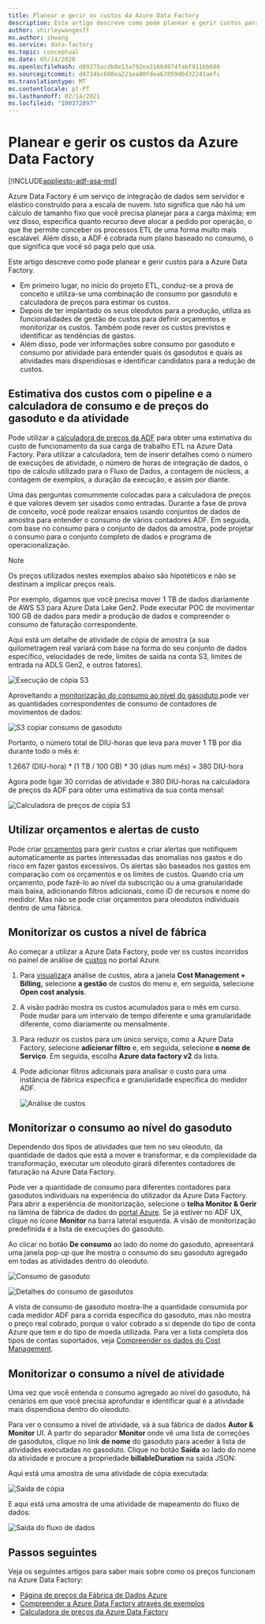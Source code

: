 ```yaml
---
title: Planear e gerir os custos da Azure Data Factory
description: Este artigo descreve como pode planear e gerir custos para a Azure Data Factory
author: shirleywangmsft
ms.author: shwang
ms.service: data-factory
ms.topic: conceptual
ms.date: 05/14/2020
ms.openlocfilehash: d89275acdb8e13a792ea3166d874fabf911bb686
ms.sourcegitcommit: d4734bc680ea221ea80fdea67859d6d32241aefc
ms.translationtype: MT
ms.contentlocale: pt-PT
ms.lasthandoff: 02/14/2021
ms.locfileid: "100372897"
---
```

# <a name="plan-and-manage-costs-for-azure-data-factory"></a>Planear e gerir os custos da Azure Data Factory

[!INCLUDE[appliesto-adf-asa-md](includes/appliesto-adf-asa-md.md)]

Azure Data Factory é um serviço de integração de dados sem servidor e elástico construído para a escala de nuvem.  Isto significa que não há um cálculo de tamanho fixo que você precisa planejar para a carga máxima; em vez disso, especifica quanto recurso deve alocar a pedido por operação, o que lhe permite conceber os processos ETL de uma forma muito mais escalável. Além disso, a ADF é cobrada num plano baseado no consumo, o que significa que você só paga pelo que usa.

Este artigo descreve como pode planear e gerir custos para a Azure Data Factory.

*   Em primeiro lugar, no início do projeto ETL, conduz-se a prova de conceito e utiliza-se uma combinação de consumo por gasoduto e calculadora de preços para estimar os custos.
*   Depois de ter implantado os seus oleodutos para a produção, utiliza as funcionalidades de gestão de custos para definir orçamentos e monitorizar os custos. Também pode rever os custos previstos e identificar as tendências de gastos.
*   Além disso, pode ver informações sobre consumo por gasoduto e consumo por atividade para entender quais os gasodutos e quais as atividades mais dispendiosas e identificar candidatos para a redução de custos.

## <a name="estimate-costs-using-pipeline-and-activity-run-consumption-and-pricing-calculator"></a>Estimativa dos custos com o pipeline e a calculadora de consumo e de preços do gasoduto e da atividade

Pode utilizar a [calculadora de preços da ADF](https://azure.microsoft.com/pricing/calculator/?service=data-factory) para obter uma estimativa do custo de funcionamento da sua carga de trabalho ETL na Azure Data Factory.  Para utilizar a calculadora, tem de inserir detalhes como o número de execuções de atividade, o número de horas de integração de dados, o tipo de cálculo utilizado para o Fluxo de Dados, a contagem de núcleos, a contagem de exemplos, a duração da execução, e assim por diante.

Uma das perguntas comummente colocadas para a calculadora de preços é que valores devem ser usados como entradas.  Durante a fase de prova de conceito, você pode realizar ensaios usando conjuntos de dados de amostra para entender o consumo de vários contadores ADF.  Em seguida, com base no consumo para o conjunto de dados da amostra, pode projetar o consumo para o conjunto completo de dados e programa de operacionalização.

> [!NOTE]
> Os preços utilizados nestes exemplos abaixo são hipotéticos e não se destinam a implicar preços reais.

Por exemplo, digamos que você precisa mover 1 TB de dados diariamente de AWS S3 para Azure Data Lake Gen2.  Pode executar POC de movimentar 100 GB de dados para medir a produção de dados e compreender o consumo de faturação correspondente.

Aqui está um detalhe de atividade de cópia de amostra (a sua quilometragem real variará com base na forma do seu conjunto de dados específico, velocidades de rede, limites de saída na conta S3, limites de entrada na ADLS Gen2, e outros fatores).

![Execução de cópia S3](media/plan-manage-costs/s3-copy-run-details.png)

Aproveitando a [monitorização do consumo ao nível do gasoduto,](#monitor-consumption-at-pipeline-run-level)pode ver as quantidades correspondentes de consumo de contadores de movimentos de dados:

![S3 copiar consumo de gasoduto](media/plan-manage-costs/s3-copy-pipeline-consumption.png)

Portanto, o número total de DIU-horas que leva para mover 1 TB por dia durante todo o mês é:

1.2667 (DIU-hora) * (1 TB / 100 GB) * 30 (dias num mês) = 380 DIU-hora

Agora pode ligar 30 corridas de atividade e 380 DIU-horas na calculadora de preços da ADF para obter uma estimativa da sua conta mensal:

![Calculadora de preços de cópia S3](media/plan-manage-costs/s3-copy-pricing-calculator.png)

## <a name="use-budgets-and-cost-alerts"></a>Utilizar orçamentos e alertas de custo

Pode criar [orçamentos](../cost-management-billing/costs/tutorial-acm-create-budgets.md) para gerir custos e criar alertas que notifiquem automaticamente as partes interessadas das anomalias nos gastos e do risco em fazer gastos excessivos.  Os alertas são baseados nos gastos em comparação com os orçamentos e os limites de custos.  Quando cria um orçamento, pode fazê-lo ao nível da subscrição ou a uma granularidade mais baixa, adicionando filtros adicionais, como iD de recursos e nome do medidor.  Mas não se pode criar orçamentos para oleodutos individuais dentro de uma fábrica.

## <a name="monitor-costs-at-factory-level"></a>Monitorizar os custos a nível de fábrica

Ao começar a utilizar a Azure Data Factory, pode ver os custos incorridos no painel de análise de [custos](../cost-management-billing/costs/quick-acm-cost-analysis.md) no portal Azure.

1. Para [visualizar](../cost-management-billing/costs/quick-acm-cost-analysis.md)a análise de custos, abra a janela **Cost Management + Billing,** selecione **a gestão** de custos do menu e, em seguida, selecione **Open cost analysis**.
2. A visão padrão mostra os custos acumulados para o mês em curso.  Pode mudar para um intervalo de tempo diferente e uma granularidade diferente, como diariamente ou mensalmente.
3. Para reduzir os custos para um único serviço, como a Azure Data Factory, selecione **adicionar filtro** e, em seguida, selecione **o nome de Serviço**.  Em seguida, escolha **Azure data factory v2** da lista.
4. Pode adicionar filtros adicionais para analisar o custo para uma instância de fábrica específica e granularidade específica do medidor ADF.

   ![Análise de custos](media/plan-manage-costs/cost-analysis.png)

## <a name="monitor-consumption-at-pipeline-run-level"></a>Monitorizar o consumo ao nível do gasoduto

Dependendo dos tipos de atividades que tem no seu oleoduto, da quantidade de dados que está a mover e transformar, e da complexidade da transformação, executar um oleoduto girará diferentes contadores de faturação na Azure Data Factory.

Pode ver a quantidade de consumo para diferentes contadores para gasodutos individuais na experiência do utilizador da Azure Data Factory. Para abrir a experiência de monitorização, selecione o **telha Monitor & Gerir** na lâmina de fábrica de dados do [portal Azure](https://portal.azure.com/). Se já estiver no ADF UX, clique no ícone **Monitor** na barra lateral esquerda. A visão de monitorização predefinida é a lista de execuções do gasoduto.

Ao clicar no botão **De consumo** ao lado do nome do gasoduto, apresentará uma janela pop-up que lhe mostra o consumo do seu gasoduto agregado em todas as atividades dentro do oleoduto.

![Consumo de gasoduto](media/plan-manage-costs/pipeline-run-consumption.png)

![Detalhes do consumo de gasodutos](media/plan-manage-costs/pipeline-consumption-details.png)

A vista de consumo de gasoduto mostra-lhe a quantidade consumida por cada medidor ADF para a corrida específica do gasoduto, mas não mostra o preço real cobrado, porque o valor cobrado a si depende do tipo de conta Azure que tem e do tipo de moeda utilizada.  Para ver a lista completa dos tipos de contas suportados, veja [Compreender os dados do Cost Management](../cost-management-billing/costs/understand-cost-mgt-data.md).

## <a name="monitor-consumption-at-activity-run-level"></a>Monitorizar o consumo a nível de atividade
Uma vez que você entenda o consumo agregado ao nível do gasoduto, há cenários em que você precisa aprofundar e identificar qual é a atividade mais dispendiosa dentro do oleoduto.

Para ver o consumo a nível de atividade, vá à sua fábrica de dados **Autor & Monitor** UI. A partir do separador **Monitor** onde vê uma lista de correções de gasodutos, clique no link **de nome** do gasoduto para aceder à lista de atividades executadas no gasoduto.  Clique no botão **Saída** ao lado do nome da atividade e procure a propriedade **billableDuration** na saída JSON:

Aqui está uma amostra de uma atividade de cópia executada:

![Saída de cópia](media/plan-manage-costs/copy-output.png)

E aqui está uma amostra de uma atividade de mapeamento do fluxo de dados:

![Saída do fluxo de dados](media/plan-manage-costs/dataflow-output.png)

## <a name="next-steps"></a>Passos seguintes

Veja os seguintes artigos para saber mais sobre como os preços funcionam na Azure Data Factory:

- [Página de preços da Fábrica de Dados Azure](https://azure.microsoft.com/pricing/details/data-factory/ssis/)
- [Compreender a Azure Data Factory através de exemplos](./pricing-concepts.md)
- [Calculadora de preços da Azure Data Factory](https://azure.microsoft.com/pricing/calculator/?service=data-factory)